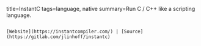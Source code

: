 title=InstantC
tags=language, native
summary=Run C / C++ like a scripting language.
~~~~~~

[Website](https://instantcompiler.com/) | [Source](https://gitlab.com/jlinhoff/instantc)

